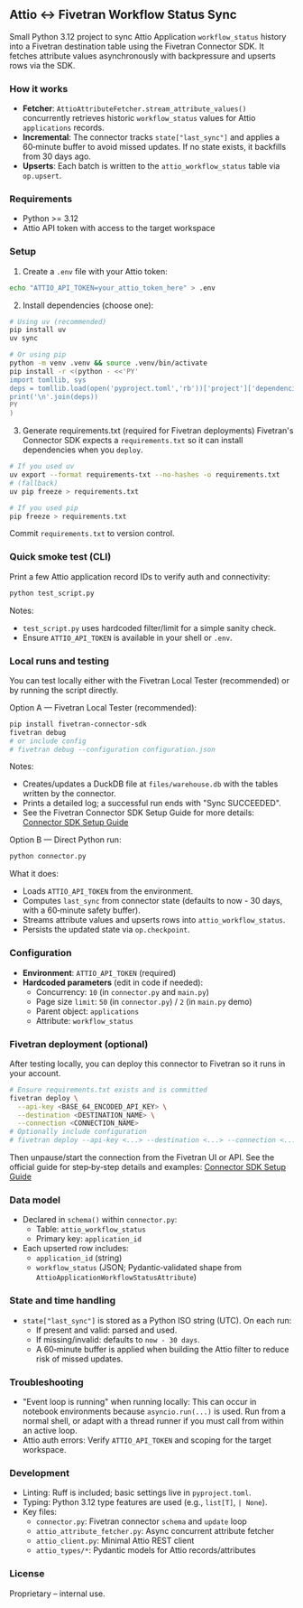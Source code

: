 ## Attio ↔ Fivetran Workflow Status Sync

Small Python 3.12 project to sync Attio Application `workflow_status` history into a Fivetran destination table using the Fivetran Connector SDK. It fetches attribute values asynchronously with backpressure and upserts rows via the SDK.

### How it works
- **Fetcher**: `AttioAttributeFetcher.stream_attribute_values()` concurrently retrieves historic `workflow_status` values for Attio `applications` records.
- **Incremental**: The connector tracks `state["last_sync"]` and applies a 60‑minute buffer to avoid missed updates. If no state exists, it backfills from 30 days ago.
- **Upserts**: Each batch is written to the `attio_workflow_status` table via `op.upsert`.

### Requirements
- Python >= 3.12
- Attio API token with access to the target workspace

### Setup
1. Create a `.env` file with your Attio token:
```bash
echo "ATTIO_API_TOKEN=your_attio_token_here" > .env
```
2. Install dependencies (choose one):
```bash
# Using uv (recommended)
pip install uv
uv sync

# Or using pip
python -m venv .venv && source .venv/bin/activate
pip install -r <(python - <<'PY'
import tomllib, sys
deps = tomllib.load(open('pyproject.toml','rb'))['project']['dependencies']
print('\n'.join(deps))
PY
)
```
3. Generate requirements.txt (required for Fivetran deployments)
Fivetran's Connector SDK expects a `requirements.txt` so it can install dependencies when you `deploy`.

```bash
# If you used uv
uv export --format requirements-txt --no-hashes -o requirements.txt
# (fallback)
uv pip freeze > requirements.txt

# If you used pip
pip freeze > requirements.txt
```
Commit `requirements.txt` to version control.

### Quick smoke test (CLI)
Print a few Attio application record IDs to verify auth and connectivity:
```bash
python test_script.py
```
Notes:
- `test_script.py` uses hardcoded filter/limit for a simple sanity check.
- Ensure `ATTIO_API_TOKEN` is available in your shell or `.env`.

### Local runs and testing
You can test locally either with the Fivetran Local Tester (recommended) or by running the script directly.

Option A — Fivetran Local Tester (recommended):
```bash
pip install fivetran-connector-sdk
fivetran debug
# or include config
# fivetran debug --configuration configuration.json
```
Notes:
- Creates/updates a DuckDB file at `files/warehouse.db` with the tables written by the connector.
- Prints a detailed log; a successful run ends with "Sync SUCCEEDED".
- See the Fivetran Connector SDK Setup Guide for more details: [Connector SDK Setup Guide](https://fivetran.com/docs/connector-sdk/setup-guide)

Option B — Direct Python run:
```bash
python connector.py
```
What it does:
- Loads `ATTIO_API_TOKEN` from the environment.
- Computes `last_sync` from connector state (defaults to now - 30 days, with a 60‑minute safety buffer).
- Streams attribute values and upserts rows into `attio_workflow_status`.
- Persists the updated state via `op.checkpoint`.

### Configuration
- **Environment**: `ATTIO_API_TOKEN` (required)
- **Hardcoded parameters** (edit in code if needed):
  - Concurrency: `10` (in `connector.py` and `main.py`)
  - Page size `limit`: `50` (in `connector.py`) / `2` (in `main.py` demo)
  - Parent object: `applications`
  - Attribute: `workflow_status`

### Fivetran deployment (optional)
After testing locally, you can deploy this connector to Fivetran so it runs in your account.

```bash
# Ensure requirements.txt exists and is committed
fivetran deploy \
  --api-key <BASE_64_ENCODED_API_KEY> \
  --destination <DESTINATION_NAME> \
  --connection <CONNECTION_NAME>
# Optionally include configuration
# fivetran deploy --api-key <...> --destination <...> --connection <...> --configuration configuration.json
```
Then unpause/start the connection from the Fivetran UI or API. See the official guide for step‑by‑step details and examples: [Connector SDK Setup Guide](https://fivetran.com/docs/connector-sdk/setup-guide)

### Data model
- Declared in `schema()` within `connector.py`:
  - Table: `attio_workflow_status`
  - Primary key: `application_id`
- Each upserted row includes:
  - `application_id` (string)
  - `workflow_status` (JSON; Pydantic‑validated shape from `AttioApplicationWorkflowStatusAttribute`)

### State and time handling
- `state["last_sync"]` is stored as a Python ISO string (UTC). On each run:
  - If present and valid: parsed and used.
  - If missing/invalid: defaults to `now - 30 days`.
  - A 60‑minute buffer is applied when building the Attio filter to reduce risk of missed updates.

### Troubleshooting
- "Event loop is running" when running locally: This can occur in notebook environments because `asyncio.run(...)` is used. Run from a normal shell, or adapt with a thread runner if you must call from within an active loop.
- Attio auth errors: Verify `ATTIO_API_TOKEN` and scoping for the target workspace.

### Development
- Linting: Ruff is included; basic settings live in `pyproject.toml`.
- Typing: Python 3.12 type features are used (e.g., `list[T]`, `| None`).
- Key files:
  - `connector.py`: Fivetran connector `schema` and `update` loop
  - `attio_attribute_fetcher.py`: Async concurrent attribute fetcher
  - `attio_client.py`: Minimal Attio REST client
  - `attio_types/*`: Pydantic models for Attio records/attributes

### License
Proprietary – internal use.


